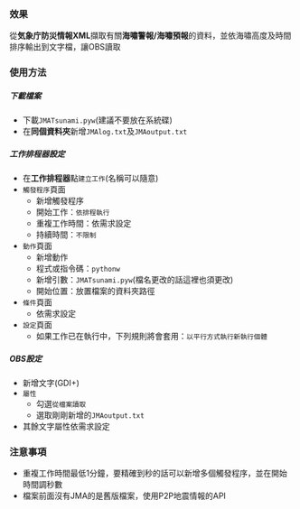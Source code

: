 ### 效果

從**気象庁防災情報XML**擷取有關**海嘯警報/海嘯預報**的資料，並依海嘯高度及時間排序輸出到文字檔，讓OBS讀取


### 使用方法

##### 下載檔案
* 下載`JMATsunami.pyw`(建議不要放在系統碟)
* 在**同個資料夾**新增`JMAlog.txt`及`JMAoutput.txt`

##### 工作排程器設定
* 在**工作排程器**點`建立工作`(名稱可以隨意)
* `觸發程序`頁面
    * 新增觸發程序
    * 開始工作：`依排程執行`
    * 重複工作時間：依需求設定
    * 持續時間：`不限制`
* `動作`頁面
    * 新增動作
    * 程式或指令碼：`pythonw`
    * 新增引數：`JMATsunami.pyw`(檔名更改的話這裡也須更改)
    * 開始位置：放置檔案的資料夾路徑
* `條件`頁面
    * 依需求設定
* `設定`頁面
    * 如果工作已在執行中，下列規則將會套用：`以平行方式執行新執行個體`

##### OBS設定
* 新增文字(GDI+)
* `屬性`
    * 勾選`從檔案讀取`
    * 選取剛剛新增的`JMAoutput.txt`
* 其餘文字屬性依需求設定

### 注意事項
* 重複工作時間最低1分鐘，要精確到秒的話可以新增多個觸發程序，並在開始時間調秒數
* 檔案前面沒有JMA的是舊版檔案，使用P2P地震情報的API
